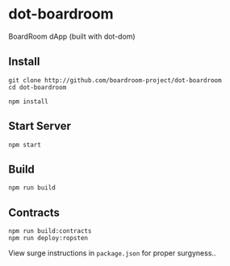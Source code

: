 # dot-boardroom
BoardRoom dApp (built with dot-dom)

## Install

```
git clone http://github.com/boardroom-project/dot-boardroom
cd dot-boardroom

npm install
```

## Start Server

```
npm start
```

## Build

```
npm run build
```

## Contracts

```
npm run build:contracts
npm run deploy:ropsten
```

View surge instructions in `package.json` for proper surgyness..
